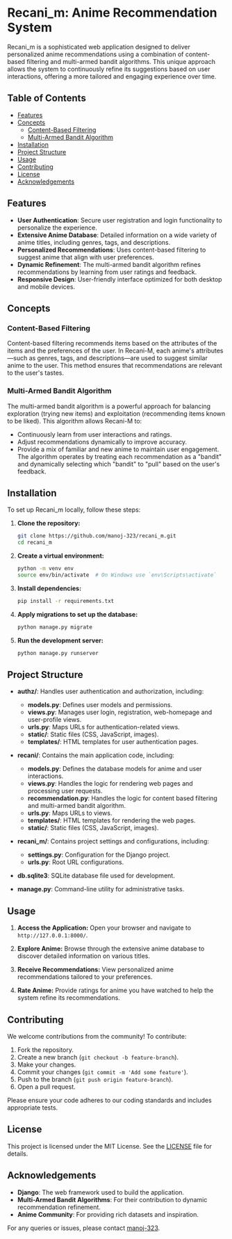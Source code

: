 # Recani_m: Anime Recommendation System

Recani_m is a sophisticated web application designed to deliver personalized anime recommendations using a combination of content-based filtering and multi-armed bandit algorithms. This unique approach allows the system to continuously refine its suggestions based on user interactions, offering a more tailored and engaging experience over time.

## Table of Contents

- [Features](#features)
- [Concepts](#concepts)
  - [Content-Based Filtering](#content-based-filtering)
  - [Multi-Armed Bandit Algorithm](#multi-armed-bandit-algorithm)
- [Installation](#installation)
- [Project Structure](#project-structure)
- [Usage](#usage)
- [Contributing](#contributing)
- [License](#license)
- [Acknowledgements](#acknowledgements)

## Features

- **User Authentication**: Secure user registration and login functionality to personalize the experience.
- **Extensive Anime Database**: Detailed information on a wide variety of anime titles, including genres, tags, and descriptions.
- **Personalized Recommendations**: Uses content-based filtering to suggest anime that align with user preferences.
- **Dynamic Refinement**: The multi-armed bandit algorithm refines recommendations by learning from user ratings and feedback.
- **Responsive Design**: User-friendly interface optimized for both desktop and mobile devices.

## Concepts

### Content-Based Filtering

Content-based filtering recommends items based on the attributes of the items and the preferences of the user. In Recani-M, each anime's attributes—such as genres, tags, and descriptions—are used to suggest similar anime to the user. This method ensures that recommendations are relevant to the user's tastes.

### Multi-Armed Bandit Algorithm

The multi-armed bandit algorithm is a powerful approach for balancing exploration (trying new items) and exploitation (recommending items known to be liked). This algorithm allows Recani-M to:
- Continuously learn from user interactions and ratings.
- Adjust recommendations dynamically to improve accuracy.
- Provide a mix of familiar and new anime to maintain user engagement.
The algorithm operates by treating each recommendation as a "bandit" and dynamically selecting which "bandit" to "pull" based on the user's feedback.

## Installation

To set up Recani_m locally, follow these steps:

1. **Clone the repository:**
   ```sh
   git clone https://github.com/manoj-323/recani_m.git
   cd recani_m
   ```

2. **Create a virtual environment:**
   ```sh
   python -m venv env
   source env/bin/activate  # On Windows use `env\Scripts\activate`
   ```

3. **Install dependencies:**
   ```sh
   pip install -r requirements.txt
   ```

4. **Apply migrations to set up the database:**
   ```sh
   python manage.py migrate
   ```

5. **Run the development server:**
   ```sh
   python manage.py runserver
   ```

## Project Structure


- **authz/**: Handles user authentication and authorization, including:
  - **models.py**: Defines user models and permissions.
  - **views.py**: Manages user login, registration, web-homepage and user-profile views.
  - **urls.py**: Maps URLs for authentication-related views.
  - **static/**: Static files (CSS, JavaScript, images).
  - **templates/**: HTML templates for user authentication pages.

- **recani/**: Contains the main application code, including:
  - **models.py**: Defines the database models for anime and user interactions.
  - **views.py**: Handles the logic for rendering web pages and processing user requests.
  - **recommendation.py**: Handles the logic for content based filtering and multi-armed bandit algorithm.
  - **urls.py**: Maps URLs to views.
  - **templates/**: HTML templates for rendering the web pages.
  - **static/**: Static files (CSS, JavaScript, images).

- **recani_m/**: Contains project settings and configurations, including:
  - **settings.py**: Configuration for the Django project.
  - **urls.py**: Root URL configurations.
  
- **db.sqlite3**: SQLite database file used for development.
- **manage.py**: Command-line utility for administrative tasks.

## Usage

1. **Access the Application:**
   Open your browser and navigate to `http://127.0.0.1:8000/`.

2. **Explore Anime:**
   Browse through the extensive anime database to discover detailed information on various titles.

3. **Receive Recommendations:**
   View personalized anime recommendations tailored to your preferences.

4. **Rate Anime:**
   Provide ratings for anime you have watched to help the system refine its recommendations.

## Contributing

We welcome contributions from the community! To contribute:

1. Fork the repository.
2. Create a new branch (`git checkout -b feature-branch`).
3. Make your changes.
4. Commit your changes (`git commit -m 'Add some feature'`).
5. Push to the branch (`git push origin feature-branch`).
6. Open a pull request.

Please ensure your code adheres to our coding standards and includes appropriate tests.

## License

This project is licensed under the MIT License. See the [LICENSE](LICENSE) file for details.

## Acknowledgements

- **Django**: The web framework used to build the application.
- **Multi-Armed Bandit Algorithms**: For their contribution to dynamic recommendation refinement.
- **Anime Community**: For providing rich datasets and inspiration.

For any queries or issues, please contact [manoj-323](https://github.com/manoj-323).
